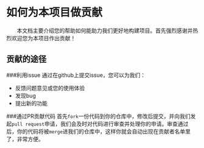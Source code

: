 # 如何为本项目做贡献
&#160; &#160; &#160; &#160;本文档主要介绍您的帮助如何能助力我们更好地构建项目。首先强烈感谢并热烈欢迎您为本项目作出贡献！

## 贡献的途径

###利用issue
通过在github上提交issue，您可以为我们：

* 反馈问题意见或您的使用体验
* 发现bug
* 提出新的功能

###通过PR贡献代码
首先`fork`一份代码到你的仓库中，修改后提交，并向我们发起`pull request`申请，我们会及时对代码进行审查并处理你的申请。审查通过后，你的代码将被`merge`进我们的仓库中，这样你就会自动出现在贡献者名单里了，非常方便。